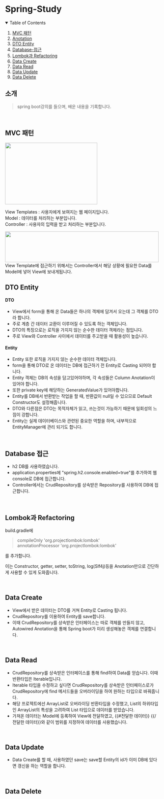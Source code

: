 # Spring-Study

<!-- TABLE OF CONTENTS -->
<details open="open">
  <summary>Table of Contents</summary>
  <ol>
    <li><a href="#MVC-패턴">MVC 패턴</a></li>
    <li><a href="#anotation">Anotation</a></li>
    <li><a href="#DTO-Entity">DTO Entity</a></li>
    <li><a href="#Database-접근">Database-접근</a></li>
    <li><a href="#Lombok과-Refactoring">Lombok과 Refactoring</a></li>
    <li><a href="#Data-Create">Data Create</a></li>
    <li><a href="#Data-Read">Data Read</a></li>
    <li><a href="#Data-Update">Data Update</a></li>
    <li><a href="#Data-Delete">Data Delete</a></li>
  </ol>
</details>


## 소개
> spring boot강의를 들으며, 배운 내용을 기록합니다.

<br>

## MVC 패턴

<img src="https://user-images.githubusercontent.com/29851990/175777984-eaa8a06b-6bcc-4012-9151-43237790c5f0.PNG" width="300" height="200"/>

View Templates : 사용자에게 보여지는 웹 페이지입니다. <br>
Model : 데이터를 처리하는 부분입니다. <br>
Controller : 사용자의 입력을 받고 처리하는 부분입니다. <br>


<img src="https://user-images.githubusercontent.com/29851990/175778376-0091dd10-764a-4550-b2d1-69009fe2212e.PNG" width="500" height="100"/>
View Template에 접근하기 위해서는 Controller에서 해당 상황에 필요한 Data를 Model에 넣어 View에 보내게됩니다.

<br>

## DTO Entity


#### DTO
  - View에서 form을 통해 온 Data들은 하나의 객체에 담겨서 오는데 그 객체를 DTO라 합니다.
  - 주로 계층 간 데이터 교환이 이루어질 수 있도록 하는 객체입니다.
  - DTO의 특징으로는 로직을 가지지 않는 순수한 데이터 객체라는 점입니다.
  - 주로 View와 Controller 사이에서 데이터를 주고받을 때 활용성이 높습니다.

#### Entity
  - Entity 또한 로직을 가지지 않는 순수한 데이터 객체입니다.
  - form을 통해 DTO로 온 데이터는 DB에 접근하기 전 Entity로 Casting 되어야 합니다.
  - Entity 객체는 DB의 속성을 담고있어야하며, 각 속성들은 Column Anotation이 있어야 합니다.
  - 또한 private key에 해당하는 GeneratedValue가 있어야합니다.
  - Entity를 DB에서 반환받는 작업을 할 때, 반환값이 null일 수 있으므로 Default Constructor도 설정해줍니다.
  - DTO와 다른점은 DTO는 목적자체가 읽고, 쓰는것이 가능하기 때문에 일회성의 느낌이 강합니다.
  - Entity는 실제 데이터베이스와 관련된 중요한 역할을 하며, 내부적으로 EntityManager에 관리 되기도 합니다.


<br>

## Database 접근
  - h2 DB를 사용하였습니다.
  - application.properties에 "spring.h2.console.enabled=true"를 추가하여 웹 console로 DB에 접근합니다.
  - Controller에서는 CrudRepository를 상속받은 Repository를 사용하여 DB에 접근합니다.

<br>

## Lombok과 Refactoring
build.gradle에 
  > compileOnly 'org.projectlombok:lombok' <br>
	annotationProcessor 'org.projectlombok:lombok'

를 추가합니다.

이는 Constructor, getter, setter, toString, log(Slf4j)등을 Anotation만으로 간단하게 사용할 수 있게 도와줍니다.


<br>

## Data Create
  - View에서 받은 데이터는 DTO를 거쳐 Entity로 Casting 됩니다.
  - CrudRepository를 이용하여 Entity를 save합니다.
  - 이때 CrudRepository를 상속받은 인터페이스는 따로 객체를 만들지 않고, Autowired Anotation을 통해 Spring boot가 미리 생성해놓은 객체를 연결합니다.

<br>

## Data Read
  - CrudRepository를 상속받은 인터페이스를 통해 find하여 Data를 얻습니다. 이때 반환타입은 Iterable입니다.
  - Iterable 타입을 수정하고 싶다면 CrudRepository를 상속받은 인터페이스로가 CrudRepository에 find 메서드들을 오버라이딩을 하여 원하는 타입으로 바꿔줍니다.
  - 해당 프로젝트에선 ArrayList로 오버라이딩 반환타입을 수정했고, List의 하위타입인 ArrayList의 특성을 고려하여 List 타입으로 데이터를 받았습니다.
  - 가져온 데이터는 Model에 등록하여 View에 전달하였고, {{#전달한 데이터}} {{/전달한 데이터}}와 같이 범위를 지정하여 데이터를 사용했습니다.

<br>

## Data Update
  - Data Create를 할 때, 사용하였던 save는 save할 Entity의 id가 이미 DB에 있다면 갱신을 하는 역할을 합니다.

<br>

## Data Delete
